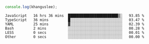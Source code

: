 ```js
console.log(khanguslee);
```

<!--START_SECTION:waka-->

```text
JavaScript   16 hrs 36 mins  ███████████████████████▒░   93.85 %
TypeScript   36 mins         █░░░░░░░░░░░░░░░░░░░░░░░░   03.47 %
YAML         25 mins         ▓░░░░░░░░░░░░░░░░░░░░░░░░   02.39 %
Bash         2 mins          ░░░░░░░░░░░░░░░░░░░░░░░░░   00.28 %
LESS         0 secs          ░░░░░░░░░░░░░░░░░░░░░░░░░   00.01 %
Other        0 secs          ░░░░░░░░░░░░░░░░░░░░░░░░░   00.00 %
```

<!--END_SECTION:waka-->

<!--
**khanguslee/khanguslee** is a ✨ _special_ ✨ repository because its `README.md` (this file) appears on your GitHub profile.

Here are some ideas to get you started:

- 🔭 I’m currently working on ...
- 🌱 I’m currently learning ...
- 👯 I’m looking to collaborate on ...
- 🤔 I’m looking for help with ...
- 💬 Ask me about ...
- 📫 How to reach me: ...
- 😄 Pronouns: ...
- ⚡ Fun fact: ...
-->
